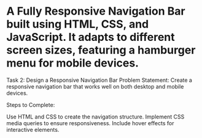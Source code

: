# A Fully Responsive Navigation Bar built using HTML, CSS, and JavaScript. It adapts to different screen sizes, featuring a hamburger menu for mobile devices.


Task 2: Design a Responsive Navigation Bar
Problem Statement: Create a responsive navigation bar that works well on both desktop and mobile devices.

Steps to Complete:

Use HTML and CSS to create the navigation structure.
Implement CSS media queries to ensure responsiveness.
Include hover effects for interactive elements.
